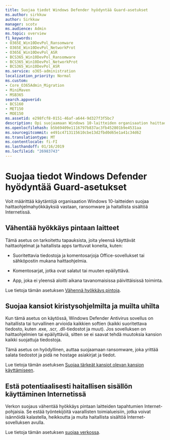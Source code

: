 ```yaml
---
title: Suojaa tiedot Windows Defender hyödyntää Guard-asetukset
ms.author: sirkkuw
author: Sirkkuw
manager: scotv
ms.audience: Admin
ms.topic: overview
f1_keywords:
- O365E_Win10DevPol_Ransomware
- O365E_Win10DevPol_NetworkProt
- O365E_Win10DevPol_ASR
- BCS365_Win10DevPol_Ransomware
- BCS365_Win10DevPol_NetworkProt
- BCS365_Win10DevPol_ASR
ms.service: o365-administration
localization_priority: Normal
ms.custom:
- Core_O365Admin_Migration
- MiniMaven
- MSB365
search.appverid:
- BCS160
- MET150
- MOE150
ms.assetid: e298fcf8-0151-46af-a644-9d327f3f5bc7
description: Opi suojaamaan Windows 10-laitteiden organisaation haittaohjelmahyökkäyksiä vastaan, ransomware ja haitallista sisältöä Internetissä.
ms.openlocfilehash: b5b69409e1116797b837ac3fb452801b9e4531aa
ms.sourcegitcommit: e491c4713115610cbe13d2fbd0d65e1a41c34d62
ms.translationtype: MT
ms.contentlocale: fi-FI
ms.lasthandoff: 01/16/2019
ms.locfileid: "26983743"
---
```

# <a name="protect-your-data-with-windows-defender-exploit-guard-settings"></a>Suojaa tiedot Windows Defender hyödyntää Guard-asetukset

Voit määrittää käytäntöjä organisaation Windows 10-laitteiden suojaa haittaohjelmahyökkäyksiä vastaan, ransomware ja haitallista sisältöä Internetissä.
  
## <a name="reduce-the-attack-surface-of-devices"></a>Vähentää hyökkäys pintaan laitteet

Tämä asetus on tarkoitettu tapauksista, joita yleensä käyttävät haittaohjelmat ja haitallista apps tarttuvat koneita, kuten:
  
- Suoritettavia tiedostoja ja komentosarjoja Office-sovellukset tai sähköpostin mukana haittaohjelmia.
    
- Komentosarjat, jotka ovat salatut tai muuten epäilyttävä.
    
- App, joka ei yleensä aloitti aikana tavanomaisissa päivittäisissä toiminta.
    
Lue tietoja tämän asetuksen [Vähennä hyökkäys pintoja](https://go.microsoft.com/fwlink/?linkid=870417).
  
## <a name="protect-folders-from-threats-such-as-ransomware"></a>Suojaa kansiot kiristysohjelmilta ja muilta uhilta

Kun tämä asetus on käytössä, Windows Defender Antivirus sovellus on haitallista tai turvallinen arvioida kaikkien softien (kaikki suoritettava tiedosto, kuten .exe, .scr, .dll-tiedostot ja muut). Jos sovelluksen on haittaohjelmien tai epäilyttäviä, sitten se ei saavat tehdä muutoksia kansion kaikki suojattuja tiedostoja.
  
Tämä asetus on hyödyllinen, auttaa suojaamaan ransomware, joka yrittää salata tiedostot ja pidä ne hostage asiakirjat ja tiedot.
  
Lue tietoja tämän asetuksen [Suojaa tärkeät kansiot olevan kansion käyttämiseen](https://go.microsoft.com/fwlink/?linkid=870418).
  
## <a name="prevent-network-access-to-potentially-malicious-content-on-the-internet"></a>Estä potentiaalisesti haitallisen sisällön käyttäminen Internetissä

Verkon suojaus vähentää hyökkäys pintaan laitteiden tapahtumien Internet-pohjaisia. Se estää työntekijöitä vaarallisten toimialueisiin, jotka voivat isännöidä kalastella, heikkoutta ja muita haitallista sisältöä Internet-sovelluksen avulla.
  
Lue tietoja tämän asetuksen [suojaa verkossa](https://go.microsoft.com/fwlink/?linkid=870419).
  

